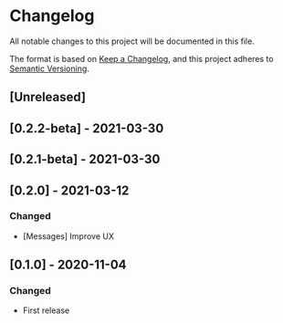 # Changelog
All notable changes to this project will be documented in this file.

The format is based on [Keep a Changelog](https://keepachangelog.com/en/1.0.0/),
and this project adheres to [Semantic Versioning](https://semver.org/spec/v2.0.0.html).

## [Unreleased]

## [0.2.2-beta] - 2021-03-30

## [0.2.1-beta] - 2021-03-30

## [0.2.0] - 2021-03-12

### Changed
- [Messages] Improve UX

## [0.1.0] - 2020-11-04
### Changed
- First release

